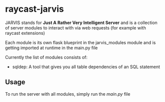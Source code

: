 # raycast-jarvis
 
JARVIS stands for **Just A Rather Very Intelligent Server** and is a collection of server modules to interact with via web requests (for example with raycast extensions)

Each module is its own flask blueprint in the jarvis_modules module and is getting imported at runtime in the main.py file

Currently the list of modules consists of:
- sqldep: A tool that gives you all table dependencies of an SQL statement

## Usage
To run the server with all modules, simply run the _main.py_ file